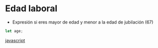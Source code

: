 # Edad laboral

* Expresión si eres mayor de edad y menor a la edad de jubilación (67)

```javascript
let age;
```

[javascript](https://github.com/USantaTecla-mathematics/javascript/blob/master/expresiones/Edad%20laboral/Edad%20laboral.js)
